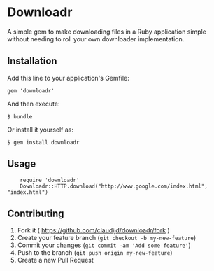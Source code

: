 # Downloadr

A simple gem to make downloading files in a Ruby application simple without needing to roll your own downloader implementation.

## Installation

Add this line to your application's Gemfile:

    gem 'downloadr'

And then execute:

    $ bundle

Or install it yourself as:

    $ gem install downloadr

## Usage

		require 'downloadr'
		Downloadr::HTTP.download("http://www.google.com/index.html", "index.html")

## Contributing

1. Fork it ( https://github.com/claudijd/downloadr/fork )
2. Create your feature branch (`git checkout -b my-new-feature`)
3. Commit your changes (`git commit -am 'Add some feature'`)
4. Push to the branch (`git push origin my-new-feature`)
5. Create a new Pull Request
